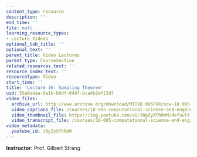 ```yaml
---
content_type: resource
description: ''
end_time: ''
file: null
learning_resource_types:
- Lecture Videos
optional_tab_title: ''
optional_text: ''
parent_title: Video Lectures
parent_type: CourseSection
related_resources_text: ''
resource_index_text: ''
resourcetype: Video
start_time: ''
title: 'Lecture 36: Sampling Theorem'
uid: 55a8adaa-0a1b-b6df-0497-bca4b2ef23d7
video_files:
  archive_url: http://www.archive.org/download/MIT18.085F08/ocw-18.085-f08-lec36_300k.mp4
  video_captions_file: /courses/18-085-computational-science-and-engineering-i-fall-2008/6582f6cac46a5f188b3de1f146a869ce_J0pZyXThRmM.vtt
  video_thumbnail_file: https://img.youtube.com/vi/J0pZyXThRmM/default.jpg
  video_transcript_file: /courses/18-085-computational-science-and-engineering-i-fall-2008/242e9b220c5a3bc9aedd23debd194df7_J0pZyXThRmM.pdf
video_metadata:
  youtube_id: J0pZyXThRmM
---
```


**Instructor:** Prof. Gilbert Strang